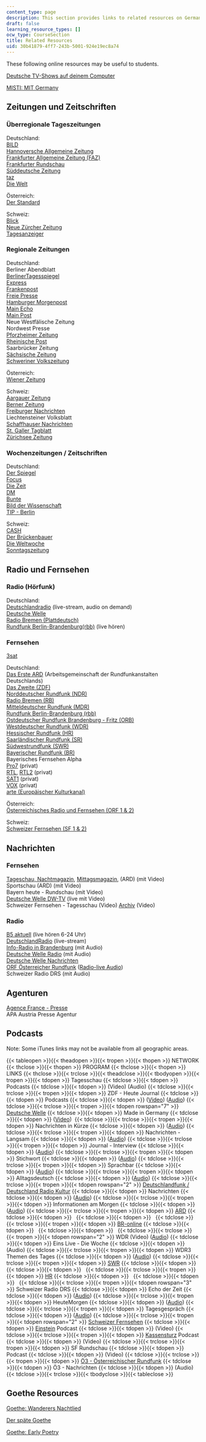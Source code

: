 ```yaml
---
content_type: page
description: This section provides links to related resources on German.
draft: false
learning_resource_types: []
ocw_type: CourseSection
title: Related Resources
uid: 30b41879-4ff7-243b-5001-924e19ec8a74
---
```

These following online resources may be useful to students.

[Deutsche TV-Shows auf deinem Computer](https://web.archive.org/web/20080911200810/http://rtl-now.rtl.de/)

[MISTI: MIT Germany](https://misti.mit.edu/mit-germany)

## Zeitungen und Zeitschriften

### Überregionale Tageszeitungen

Deutschland:         
[BILD](http://www.bild.de/)         
[Hannoversche Allgemeine Zeitung](http://www.haz.de/)         
[Frankfurter Allgemeine Zeitung (FAZ)](http://www.faz.net/s/homepage.html)         
[Frankfurter Rundschau](http://www.fr-online.de/)         
[Süddeutsche Zeitung](http://www.sueddeutsche.de/)         
[taz](http://www.taz.de/)         
[Die Welt](http://www.welt.de/)

Österreich:         
[Der Standard](http://derstandard.at/)

Schweiz:         
[Blick](http://www.blick.ch/)         
[Neue Zürcher Zeitung](http://www.nzz.ch/)         
[Tagesanzeiger](http://www.tages-anzeiger.ch/)

### Regionale Zeitungen

Deutschland:         
Berliner Abendblatt         
[BerlinerTagesspiegel](http://www.tagesspiegel.de/)         
[Express](http://www.express.de/)         
[Frankenpost](http://www.frankenpost.de/)         
[Freie Presse](http://www.freiepresse.de/TEXTE/NACHRICHTEN/)         
[Hamburger Morgenpost](http://www.mopo.de/)         
[Main Echo](http://www.main-echo.de/)         
[Main Post](http://www.mainpost.de/)         
Neue Westfälische Zeitung         
Nordwest Presse         
[Pforzheimer Zeitung](http://www.pz-news.de/)         
[Rheinische Post](http://www.rp-online.de/)         
Saarbrücker Zeitung         
[Sächsische Zeitung](http://www.sz-online.de/)         
[Schweriner Volkszeitung](http://www.svz.de/)

Österreich:         
[Wiener Zeitung](http://www.wienerzeitung.at/)

Schweiz:         
[Aargauer Zeitung](http://www.a-z.ch/medien/az)         
[Berner Zeitung](http://www.bernerzeitung.ch/)         
[Freiburger Nachrichten](http://www.freiburger-nachrichten.ch/)         
Liechtensteiner Volksblatt         
[Schaffhauser Nachrichten](http://www.shn.ch/)         
[St. Galler Tagblatt](http://www.tagblatt.ch/)         
[Zürichsee Zeitung](http://www.zsz.ch/)

### Wochenzeitungen / Zeitschriften

Deutschland:         
[Der Spiegel](http://www.spiegel.de/)         
[Focus](http://focus.de/)         
[Die Zeit](http://www.zeit.de/index)         
[DM](http://www.dm-online.de/)         
[Bunte](http://www.bunte.de/)         
[Bild der Wissenschaft](https://www.wissenschaft.de/)         
[TIP - Berlin](http://www.tip-berlin.de/)

Schweiz:         
[CASH](http://www.cash.ch/)         
[Der Brückenbauer](http://www.migrosmagazin.ch/leben/familie/artikel/die-brueckenbauer)         
[Die Weltwoche](http://www.weltwoche.ch/)         
[Sonntagszeitung](http://www.sonntagszeitung.ch/)

## Radio und Fernsehen

### Radio (Hörfunk)

Deutschland:         
[Deutschlandradio](http://www.dradio.de/) (live-stream, audio on demand)         
[Deutsche Welle](http://www.dw-world.de/)         
[Radio Bremen (Plattdeutsch)](http://www.radiobremen.de/bremeneins/serien/plattdeutsche_nachrichten/startseite102.html)         
[Rundfunk Berlin-Brandenburg(rbb)](http://www.rbb-online.de/) (live hören)

### Fernsehen

[3sat](http://www.3sat.de/)

Deutschland:         
[Das Erste ARD](http://www.ard.de/) (Arbeitsgemeinschaft der Rundfunkanstalten Deutschlands)         
[Das Zweite (ZDF)](http://www.zdf.de/)         
[Norddeutscher Rundfunk (NDR)](http://www1.ndr.de/index.html?redir=1)         
[Radio Bremen (RB)](http://www.radiobremen.de/)         
[Mitteldeutscher Rundfunk (MDR)](http://www.mdr.de/)         
[Rundfunk Berlin-Brandenburg (rbb)](http://www.rbb-online.de/)         
[Ostdeutscher Rundfunk Brandenburg - Fritz (ORB)](http://www.fritz.de/)         
[Westdeutscher Rundfunk (WDR)](http://www.wdr.de/themen/homepages/homepage.jhtml)         
[Hessischer Rundfunk (HR)](http://www.ard.de/home/intern/fakten/abc-der-ard/Saarlaendischer_Rundfunk__SR_/537542/index.html)         
[Saarländischer Rundfunk (SR)](http://www.sr-online.de/home/1655/)         
[Südwestrundfunk (SWR)](http://www.swr-online.de/)         
[Bayerischer Rundfunk (BR)](http://www.br-online.de/)         
Bayerisches Fernsehen Alpha         
[Pro7](https://www.prosieben.de/) (privat)         
[RTL](http://www.rtl.de/), [RTL2](http://www.rtl2.de/) (privat)         
[SAT1](http://www.sat1.de/) (privat)         
[VOX](http://www.vox.de/) (privat)         
[arte (Europäischer Kulturkanal)](http://www.arte-tv.com/de/70.html)

Österreich:         
[Österreichisches Radio und Fernsehen (ORF 1 & 2)](http://www.orf.at/)

Schweiz:         
[Schweizer Fernsehen (SF 1 & 2)](http://www.sf.tv/)

## Nachrichten

### Fernsehen

[Tageschau, Nachtmagazin](http://www.tagesschau.de/), [Mittagsmagazin](http://www.br-online.de/mittagsmagazin/), (ARD) (mit Video)         
Sportschau (ARD) (mit Video)         
Bayern heute - Rundschau (mit Video)         
[Deutsche Welle DW-TV](https://www.dw.com/en/live-tv/channel-english) (live mit Video)         
Schweizer Fernsehen - Tagesschau (Video) [Archiv](http://www.sf.tv/archiv/index.php) (Video)

### Radio

[B5 aktuell](http://www.br-online.de/b5aktuell/) (live hören 6-24 Uhr)         
[DeutschlandRadio](http://www.dradio.de/) (live-stream)         
[Info-Radio in Brandenburg](http://inforadio.de/) (mit Audio)         
[Deutsche Welle Radio](http://www.dw-world.de/german/0,3367,705-184676,00.html) (mit Audio)         
[Deutsche Welle Nachrichten](http://www.dw-world.de/german)         
[ORF Österreicher Rundfunk](http://www.orf.at/) ([Radio-live Audio](http://radio.orf.at/))         
Schweizer Radio DRS (mit Audio)

## Agenturen

[Agence France - Presse](https://web.archive.org/web/20220926001805/https://www.afp.com/en/search/results/Agence%20France%20-%20Presse)         
APA Austria Presse Agentur

## Podcasts

Note: Some iTunes links may not be available from all geographic areas.

{{< tableopen >}}{{< theadopen >}}{{< tropen >}}{{< thopen >}}
NETWORK
{{< thclose >}}{{< thopen >}}
PROGRAM
{{< thclose >}}{{< thopen >}}
LINKS
{{< thclose >}}{{< trclose >}}{{< theadclose >}}{{< tbodyopen >}}{{< tropen >}}{{< tdopen >}}
Tagesschau
{{< tdclose >}}{{< tdopen >}}
Podcasts
{{< tdclose >}}{{< tdopen >}}
(Video) (Audio)
{{< tdclose >}}{{< trclose >}}{{< tropen >}}{{< tdopen >}}
ZDF - Heute Journal
{{< tdclose >}}{{< tdopen >}}
Podcasts
{{< tdclose >}}{{< tdopen >}}
([Video](http://podcast.heute.de/journal-video.xml)) ([Audio](http://podcast.heute.de/journal-audio.xml))
{{< tdclose >}}{{< trclose >}}{{< tropen >}}{{< tdopen rowspan="7" >}}
[Deutsche Welle](http://www.dw-world.de/dw/0,2142,9540,00.html)
{{< tdclose >}}{{< tdopen >}}
Made in Germany
{{< tdclose >}}{{< tdopen >}}
([Video](http://blogs.dw-world.de/madeingermany/rss2.xml)) 
{{< tdclose >}}{{< trclose >}}{{< tropen >}}{{< tdopen >}}
Nachrichten in Kürze
{{< tdclose >}}{{< tdopen >}}
([Audio](http://rss.dw-world.de/xml/podcast_nachrichten))
{{< tdclose >}}{{< trclose >}}{{< tropen >}}{{< tdopen >}}
Nachrichten - Langsam
{{< tdclose >}}{{< tdopen >}}
([Audio](http://rss.dw-world.de/xml/podcast_langsam_gesprochene_nachrichten))
{{< tdclose >}}{{< trclose >}}{{< tropen >}}{{< tdopen >}}
Journal - Interview
{{< tdclose >}}{{< tdopen >}}
([Audio](http://blogs.dw-world.de/journal/rss2.xml))
{{< tdclose >}}{{< trclose >}}{{< tropen >}}{{< tdopen >}}
Stichwort
{{< tdclose >}}{{< tdopen >}}
([Audio](http://rss.dw-world.de/xml/podcast_stichwort))
{{< tdclose >}}{{< trclose >}}{{< tropen >}}{{< tdopen >}}
Sprachbar
{{< tdclose >}}{{< tdopen >}}
([Audio](http://rss.dw-world.de/xml/podcast_sprachbar))
{{< tdclose >}}{{< trclose >}}{{< tropen >}}{{< tdopen >}}
Alltagsdeutsch
{{< tdclose >}}{{< tdopen >}}
([Audio](http://rss.dw-world.de/xml/podcast_alltagsdeutsch))
{{< tdclose >}}{{< trclose >}}{{< tropen >}}{{< tdopen rowspan="2" >}}
[Deutschlandfunk / Deutschland Radio Kultur](https://www.deutschlandradio.de/)
{{< tdclose >}}{{< tdopen >}}
Nachrichten
{{< tdclose >}}{{< tdopen >}}
([Audio](http://www.dradio.de/rss/podcast/nachrichten/))
{{< tdclose >}}{{< trclose >}}{{< tropen >}}{{< tdopen >}}
Informationen am Morgen
{{< tdclose >}}{{< tdopen >}}
([Audio](http://www.dradio.de/rss/podcast/sendungen/informationenammorgen/))
{{< tdclose >}}{{< trclose >}}{{< tropen >}}{{< tdopen >}}
[ARD](https://web.archive.org/web/20130412164215/http://www.ardmediathek.de/)
{{< tdclose >}}{{< tdopen >}}
 
{{< tdclose >}}{{< tdopen >}}
 
{{< tdclose >}}{{< trclose >}}{{< tropen >}}{{< tdopen >}}
[BR-online](http://www.br-online.de/podcast/)
{{< tdclose >}}{{< tdopen >}}
 
{{< tdclose >}}{{< tdopen >}}
 
{{< tdclose >}}{{< trclose >}}{{< tropen >}}{{< tdopen rowspan="2" >}}
WDR (Video) ([Audio](http://www.wdr.de/radio/home/podcasts/index.phtml))
{{< tdclose >}}{{< tdopen >}}
Eins Live - Die Woche
{{< tdclose >}}{{< tdopen >}}
(Audio)
{{< tdclose >}}{{< trclose >}}{{< tropen >}}{{< tdopen >}}
WDR3 Themen des Tages
{{< tdclose >}}{{< tdopen >}}
([Audio](http://podcast.wdr.de/radio/themendestages.xml))
{{< tdclose >}}{{< trclose >}}{{< tropen >}}{{< tdopen >}}
[SWR](http://www.swr.de/)
{{< tdclose >}}{{< tdopen >}}
 
{{< tdclose >}}{{< tdopen >}}
 
{{< tdclose >}}{{< trclose >}}{{< tropen >}}{{< tdopen >}}
[HR](http://www.hr-online.de/website/radio/home/index.jsp?rubrik=15736)
{{< tdclose >}}{{< tdopen >}}
 
{{< tdclose >}}{{< tdopen >}}
 
{{< tdclose >}}{{< trclose >}}{{< tropen >}}{{< tdopen rowspan="3" >}}
Schweizer Radio DRS
{{< tdclose >}}{{< tdopen >}}
Echo der Zeit
{{< tdclose >}}{{< tdopen >}}
([Audio](http://pod.drs.ch/echo_der_zeit_mpx.xml))
{{< tdclose >}}{{< trclose >}}{{< tropen >}}{{< tdopen >}}
HeuteMorgen
{{< tdclose >}}{{< tdopen >}}
([Audio](http://pod.drs.ch/heutemorgen_mpx.xml))
{{< tdclose >}}{{< trclose >}}{{< tropen >}}{{< tdopen >}}
Tagesgespräch
{{< tdclose >}}{{< tdopen >}}
([Audio](http://pod.drs.ch/tagesgesprach_mpx.xml))
{{< tdclose >}}{{< trclose >}}{{< tropen >}}{{< tdopen rowspan="2" >}}
[Schweizer Fernsehen](http://www.sf.tv/podcasts/index.php)
{{< tdclose >}}{{< tdopen >}}
[Einstein](http://www.sf.tv/sf1/einstein/index.php) Podcast
{{< tdclose >}}{{< tdopen >}}
(Video)
{{< tdclose >}}{{< trclose >}}{{< tropen >}}{{< tdopen >}}
[Kassensturz](http://www.sf.tv/sendungen/kassensturz/index.php) Podcast
{{< tdclose >}}{{< tdopen >}}
(Video)
{{< tdclose >}}{{< trclose >}}{{< tropen >}}{{< tdopen >}}
SF Rundschau
{{< tdclose >}}{{< tdopen >}}
Podcast
{{< tdclose >}}{{< tdopen >}}
(Video)
{{< tdclose >}}{{< trclose >}}{{< tropen >}}{{< tdopen >}}
[Ö3 - Österreichischer Rundfunk](https://web.archive.org/web/20130831032133/http://oe3.orf.at/extra/stories/212909/)
{{< tdclose >}}{{< tdopen >}}
Ö3 - Nachrichten
{{< tdclose >}}{{< tdopen >}}
(Audio)
{{< tdclose >}}{{< trclose >}}{{< tbodyclose >}}{{< tableclose >}}

## Goethe Resources

[Goethe: Wanderers Nachtlied](https://web.archive.org/web/20070804172134/http://www.cleverley.org/translations/german/goethe.html)

[Der späte Goethe](http://www.goethezeitportal.de/index.php?id=809)

[Goethe: Early Poetry](http://www2.warwick.ac.uk/fac/arts/german/goethe/podcasts/01/)